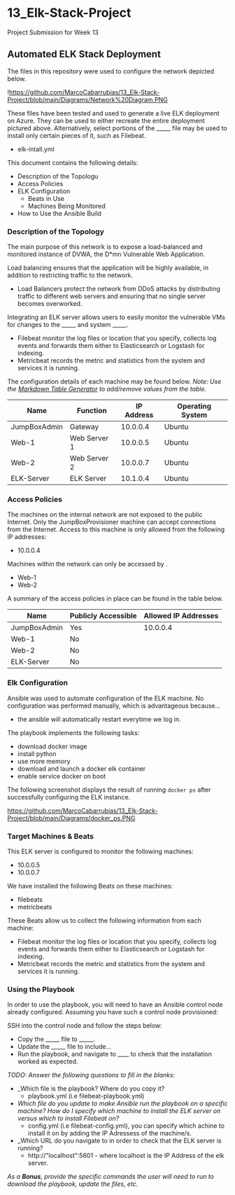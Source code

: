 # 13_Elk-Stack-Project
Project Submission for Week 13

## Automated ELK Stack Deployment

The files in this repository were used to configure the network depicted below.

!https://github.com/MarcoCabarrubias/13_Elk-Stack-Project/blob/main/Diagrams/Network%20Diagram.PNG

These files have been tested and used to generate a live ELK deployment on Azure. They can be used to either recreate the entire deployment pictured above. Alternatively, select portions of the _____ file may be used to install only certain pieces of it, such as Filebeat.

  - elk-intall.yml

This document contains the following details:
- Description of the Topologu
- Access Policies
- ELK Configuration
  - Beats in Use
  - Machines Being Monitored
- How to Use the Ansible Build


### Description of the Topology

The main purpose of this network is to expose a load-balanced and monitored instance of DVWA, the D*mn Vulnerable Web Application.

Load balancing ensures that the application will be highly available, in addition to restricting traffic to the network.
 - Load Balancers protect the network from DDoS attacks by distributing traffic to different web servers and ensuring that no single server becomes overworked.

Integrating an ELK server allows users to easily monitor the vulnerable VMs for changes to the _____ and system _____.
 - Filebeat monitor the log files or location that you specify, collects log events and forwards them either to Elasticsearch or Logstash for indexing.
 - Metricbeat records the metric and statistics from the system and services it is running.

The configuration details of each machine may be found below.
_Note: Use the [Markdown Table Generator](http://www.tablesgenerator.com/markdown_tables) to add/remove values from the table_.

| Name         | Function     | IP Address | Operating System |
|--------------|--------------|------------|------------------|
| JumpBoxAdmin | Gateway      | 10.0.0.4   | Ubuntu           |
| Web-1        | Web Server 1 | 10.0.0.5   | Ubuntu           |
| Web-2        | Web Server 2 | 10.0.0.7   | Ubuntu           |
| ELK-Server   | ELK Server   | 10.1.0.4   | Ubuntu           |

### Access Policies

The machines on the internal network are not exposed to the public Internet. 
Only the JumpBoxProvisioner machine can accept connections from the Internet. Access to this machine is only allowed from the following IP addresses: 
 - 10.0.0.4

Machines within the network can only be accessed by .
 - Web-1
 - Web-2

A summary of the access policies in place can be found in the table below.

| Name         | Publicly Accessible | Allowed IP Addresses |
|--------------|---------------------|----------------------|
| JumpBoxAdmin | Yes                 | 10.0.0.4             |
| Web-1        | No                  |                      |
| Web-2        | No                  |                      |
| ELK-Server   | No                  |                      |

### Elk Configuration

Ansible was used to automate configuration of the ELK machine. No configuration was performed manually, which is advantageous because...
 - the ansible will automatically restart everytime we log in.

The playbook implements the following tasks:
 - download docker image
 - install python
 - use more memory
 - download and launch a docker elk container
 - enable service docker on boot

The following screenshot displays the result of running `docker ps` after successfully configuring the ELK instance.

https://github.com/MarcoCabarrubias/13_Elk-Stack-Project/blob/main/Diagrams/docker_ps.PNG

### Target Machines & Beats
This ELK server is configured to monitor the following machines:
 - 10.0.0.5
 - 10.0.0.7

We have installed the following Beats on these machines:
 - filebeats
 - metricbeats

These Beats allow us to collect the following information from each machine:
 - Filebeat monitor the log files or location that you specify, collects log events and forwards them either to Elasticsearch or Logstash for indexing.
 - Metricbeat records the metric and statistics from the system and services it is running.

### Using the Playbook
In order to use the playbook, you will need to have an Ansible control node already configured. Assuming you have such a control node provisioned: 

SSH into the control node and follow the steps below:
- Copy the _____ file to _____.
- Update the _____ file to include...
- Run the playbook, and navigate to ____ to check that the installation worked as expected.

_TODO: Answer the following questions to fill in the blanks:_
- _Which file is the playbook? Where do you copy it?
	- playbook.yml (i.e filebeat-playbook.yml)
- _Which file do you update to make Ansible run the playbook on a specific machine? How do I specify which machine to install the ELK server on versus which to install Filebeat on?_
	- config.yml (i.e filebeat-config.yml), you can specify which achine to install it on by adding the IP Adressess of the machine/s.
- _Which URL do you navigate to in order to check that the ELK server is running?
	- http://"localhost":5601 - where localhost is the IP Address of the elk server.

_As a **Bonus**, provide the specific commands the user will need to run to download the playbook, update the files, etc._